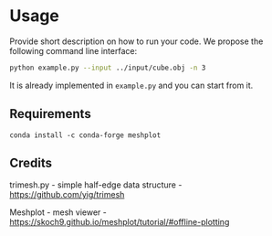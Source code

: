 # Usage

Provide short description on how to run your code. We propose the following command line interface:
```bash
python example.py --input ../input/cube.obj -n 3
```
It is already implemented in `example.py` and you can start from it.

## Requirements

`conda install -c conda-forge meshplot`

## Credits
trimesh.py - simple half-edge data structure - https://github.com/yig/trimesh

Meshplot - mesh viewer - https://skoch9.github.io/meshplot/tutorial/#offline-plotting 
